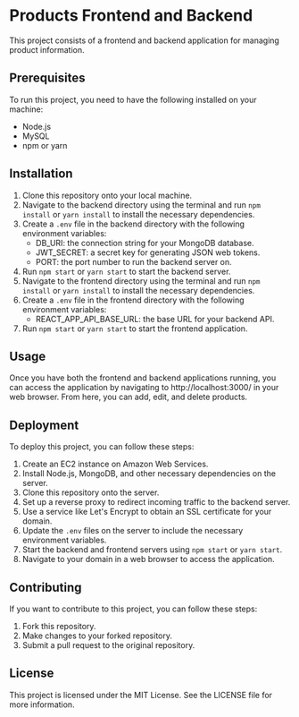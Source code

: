 # Products Frontend and Backend

This project consists of a frontend and backend application for managing product information.

## Prerequisites

To run this project, you need to have the following installed on your machine:

- Node.js
- MySQL
- npm or yarn

## Installation

1. Clone this repository onto your local machine.
2. Navigate to the backend directory using the terminal and run `npm install` or `yarn install` to install the necessary dependencies.
3. Create a `.env` file in the backend directory with the following environment variables:
    - DB_URI: the connection string for your MongoDB database.
    - JWT_SECRET: a secret key for generating JSON web tokens.
    - PORT: the port number to run the backend server on.
4. Run `npm start` or `yarn start` to start the backend server.
5. Navigate to the frontend directory using the terminal and run `npm install` or `yarn install` to install the necessary dependencies.
6. Create a `.env` file in the frontend directory with the following environment variables:
    - REACT_APP_API_BASE_URL: the base URL for your backend API.
7. Run `npm start` or `yarn start` to start the frontend application.

## Usage

Once you have both the frontend and backend applications running, you can access the application by navigating to http://localhost:3000/ in your web browser. From here, you can add, edit, and delete products.

## Deployment

To deploy this project, you can follow these steps:

1. Create an EC2 instance on Amazon Web Services.
2. Install Node.js, MongoDB, and other necessary dependencies on the server.
3. Clone this repository onto the server.
4. Set up a reverse proxy to redirect incoming traffic to the backend server.
5. Use a service like Let's Encrypt to obtain an SSL certificate for your domain.
6. Update the `.env` files on the server to include the necessary environment variables.
7. Start the backend and frontend servers using `npm start` or `yarn start`.
8. Navigate to your domain in a web browser to access the application.

## Contributing

If you want to contribute to this project, you can follow these steps:

1. Fork this repository.
2. Make changes to your forked repository.
3. Submit a pull request to the original repository.

## License

This project is licensed under the MIT License. See the LICENSE file for more information.
